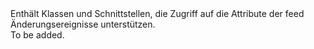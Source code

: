<Namespace Name="Microsoft.Azure.Documents.ChangeFeedProcessor">
  <Docs>
    <summary>Enthält Klassen und Schnittstellen, die Zugriff auf die Attribute der feed Änderungsereignisse unterstützen.</summary> 
    <remarks>To be added.</remarks>
  </Docs>
</Namespace>
